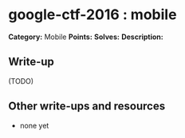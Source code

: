# google-ctf-2016 : mobile

**Category:** Mobile
**Points:** 
**Solves:** 
**Description:**



## Write-up

(TODO)

## Other write-ups and resources

* none yet
